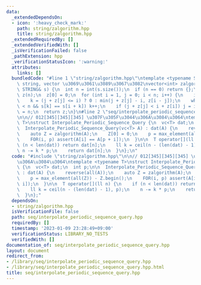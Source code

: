 ```yaml
---
data:
  _extendedDependsOn:
  - icon: ':heavy_check_mark:'
    path: string/zalgorithm.hpp
    title: string/zalgorithm.hpp
  _extendedRequiredBy: []
  _extendedVerifiedWith: []
  _isVerificationFailed: false
  _pathExtension: hpp
  _verificationStatusIcon: ':warning:'
  attributes:
    links: []
  bundledCode: "#line 1 \"string/zalgorithm.hpp\"\ntemplate <typename STRING>  //\
    \ string, vector \u3069\u3061\u3089\u3067\u3082\nvector<int> zalgorithm(const\
    \ STRING& s) {\n  int n = int(s.size());\n  if (n == 0) return {};\n  vector<int>\
    \ z(n);\n  z[0] = 0;\n  for (int i = 1, j = 0; i < n; i++) {\n    int& k = z[i];\n\
    \    k = (j + z[j] <= i) ? 0 : min(j + z[j] - i, z[i - j]);\n    while (i + k\
    \ < n && s[k] == s[i + k]) k++;\n    if (j + z[j] < i + z[i]) j = i;\n  }\n  z[0]\
    \ = n;\n  return z;\n}\n#line 2 \"seq/interpolate_periodic_sequence_query.hpp\"\
    \n\n// 012[345][345][345] \u307F\u305F\u3044\u306A\u3084\u3064\ntemplate <typename\
    \ T>\nstruct Interpolate_Periodic_Sequence_Query {\n  vc<T> dat;\n  int p;\n\n\
    \  Interpolate_Periodic_Sequence_Query(vc<T> A) : dat(A) {\n    reverse(all(A));\n\
    \    auto Z = zalgorithm(A);\n    Z[0] = 0;\n    p = max_element(all(Z)) - Z.begin();\n\
    \    FOR(i, p) assert(A[i] == A[p + i]);\n  }\n\n  T operator[](ll n) {\n    if\
    \ (n < len(dat)) return dat[n];\n    ll k = ceil(n - (len(dat) - 1), p);\n   \
    \ n -= k * p;\n    return dat[n];\n  }\n};\n"
  code: "#include \"string/zalgorithm.hpp\"\n\n// 012[345][345][345] \u307F\u305F\u3044\
    \u306A\u3084\u3064\ntemplate <typename T>\nstruct Interpolate_Periodic_Sequence_Query\
    \ {\n  vc<T> dat;\n  int p;\n\n  Interpolate_Periodic_Sequence_Query(vc<T> A)\
    \ : dat(A) {\n    reverse(all(A));\n    auto Z = zalgorithm(A);\n    Z[0] = 0;\n\
    \    p = max_element(all(Z)) - Z.begin();\n    FOR(i, p) assert(A[i] == A[p +\
    \ i]);\n  }\n\n  T operator[](ll n) {\n    if (n < len(dat)) return dat[n];\n\
    \    ll k = ceil(n - (len(dat) - 1), p);\n    n -= k * p;\n    return dat[n];\n\
    \  }\n};"
  dependsOn:
  - string/zalgorithm.hpp
  isVerificationFile: false
  path: seq/interpolate_periodic_sequence_query.hpp
  requiredBy: []
  timestamp: '2023-01-09 23:28:49+09:00'
  verificationStatus: LIBRARY_NO_TESTS
  verifiedWith: []
documentation_of: seq/interpolate_periodic_sequence_query.hpp
layout: document
redirect_from:
- /library/seq/interpolate_periodic_sequence_query.hpp
- /library/seq/interpolate_periodic_sequence_query.hpp.html
title: seq/interpolate_periodic_sequence_query.hpp
---
```

